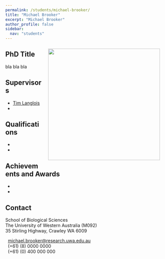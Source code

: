 ```yaml
---
permalink: /students/michael-brooker/
title: "Michael Brooker"
excerpt: "Michael Brooker"
author_profile: false
sidebar:
  nav: "students"
---
```

<img class="philprofile" src='/images/Brooker_L.jpg' align='right' width="350" hspace="20" vspace="10">

## PhD Title
bla bla bla

## Supervisors
- [Tim Langlois](https://uwamegfisheries.github.io/academics/tim-langlois/ "Tim Langlois")
- 

## Qualifications
-
-

## Achievements and Awards
-
-

## Contact
<p class="address"><i class="far fa-building"></i> School of Biological Sciences<br>
The University of Western Australia (M092)<br>
35 Stirling Highway, Crawley WA 6009</p>

<p class="phoneemail"><i class="far fa-envelope-open"></i>&nbsp;&nbsp;<a href="mailto:michael.brooker@research.uwa.edu.au">michael.brooker@research.uwa.edu.au</a><br>
<i class="fas fa-phone"></i>&nbsp;&nbsp;(+61) (8) 0000 0000<br>
<i class="fas fa-mobile-alt"></i>&nbsp;&nbsp;(+61) (0) 400 000 000<br>
